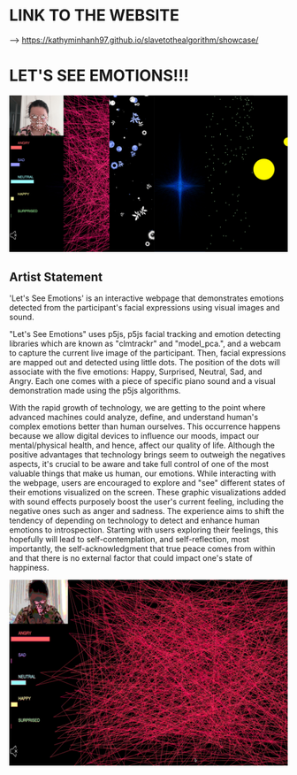 # LINK TO THE WEBSITE 
--> https://kathyminhanh97.github.io/slavetothealgorithm/showcase/ 

# LET'S SEE EMOTIONS!!!



<img src="https://github.com/kathyminhanh97/slavetothealgorithm/blob/master/showcase/headimage.png" width= "800" > 

## Artist Statement 

'Let's See Emotions' is an interactive webpage that demonstrates emotions detected from the participant's facial expressions using visual images and sound. 

"Let's See Emotions" uses p5js, p5js facial tracking and emotion detecting libraries which are known as "clmtrackr" and "model_pca.", and a webcam to capture the current live image of the participant. Then, facial expressions are mapped out and detected using little dots. The position of the dots will associate with the five emotions: Happy, Surprised, Neutral, Sad, and Angry. Each one comes with a piece of specific piano sound and a visual demonstration made using the p5js algorithms.

With the rapid growth of technology, we are getting to the point where advanced machines could analyze, define, and understand human's complex emotions better than human ourselves. This occurrence happens because we allow digital devices to influence our moods, impact our mental/physical health, and hence, affect our quality of life.  Although the positive advantages that technology brings seem to outweigh the negatives aspects, it's crucial to be aware and take full control of one of the most valuable things that make us human, our emotions. While interacting with the webpage, users are encouraged to explore and "see" different states of their emotions visualized on the screen. These graphic visualizations added with sound effects purposely boost the user's current feeling, including the negative ones such as anger and sadness. The experience aims to shift the tendency of depending on technology to detect and enhance human emotions to introspection. Starting with users exploring their feelings, this hopefully will lead to self-contemplation, and self-reflection, most importantly, the self-acknowledgment that true peace comes from within and that there is no external factor that could impact one's state of happiness. 

![](MinhAnhNguyen(Katma)_s3616225_WEBGRAPHIC)


